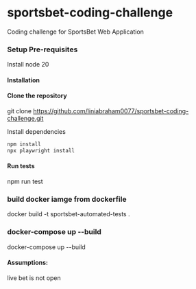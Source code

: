 # sportsbet-coding-challenge

Coding challenge for SportsBet Web Application

### Setup Pre-requisites
Install node 20

#### Installation




#### Clone the repository
 git clone https://github.com/liniabraham0077/sportsbet-coding-challenge.git


Install dependencies

```bash
npm install
npx playwright install
```

#### Run tests

npm run test


### build docker iamge from dockerfile

docker build -t sportsbet-automated-tests .

###  docker-compose up --build

<!-- build docker iamge from dockerfile and run tests using docker-compose file -->

docker-compose up --build



#### Assumptions:

live bet is not open

